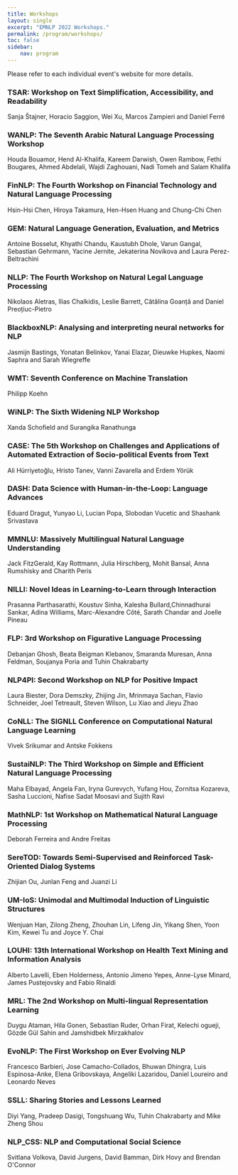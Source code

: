 ```yaml
---
title: Workshops
layout: single
excerpt: "EMNLP 2022 Workshops."
permalink: /program/workshops/
toc: false
sidebar: 
    nav: program
---
```


<!-- Note that while the main conference time zone is Pacific Daylight Time (PDT), workshop time zones vary. -->

Please refer to each individual event's website for more details.

<!-- ## June 6 -->


### TSAR: Workshop on Text Simplification, Accessibility, and Readability
Sanja Štajner, Horacio Saggion, Wei Xu, Marcos Zampieri and Daniel Ferré

### WANLP: The Seventh Arabic Natural Language Processing Workshop
Houda Bouamor, Hend Al-Khalifa, Kareem Darwish, Owen Rambow, Fethi Bougares, Ahmed Abdelali, Wajdi Zaghouani, Nadi Tomeh and Salam Khalifa

### FinNLP: The Fourth Workshop on Financial Technology and Natural Language Processing
Hsin-Hsi Chen, Hiroya Takamura, Hen-Hsen Huang and Chung-Chi Chen

### GEM: Natural Language Generation, Evaluation, and Metrics
Antoine Bosselut, Khyathi Chandu, Kaustubh Dhole, Varun Gangal, Sebastian Gehrmann, Yacine Jernite, Jekaterina Novikova and Laura Perez-Beltrachini

### NLLP: The Fourth Workshop on Natural Legal Language Processing
Nikolaos Aletras, Ilias Chalkidis, Leslie Barrett, Cătălina Goanță and Daniel Preoțiuc-Pietro

### BlackboxNLP: Analysing and interpreting neural networks for NLP
Jasmijn Bastings, Yonatan Belinkov, Yanai Elazar, Dieuwke Hupkes, Naomi Saphra and Sarah Wiegreffe

### WMT: Seventh Conference on Machine Translation
Philipp Koehn

### WiNLP: The Sixth Widening NLP Workshop
Xanda Schofield and Surangika Ranathunga

### CASE: The 5th Workshop on Challenges and Applications of Automated Extraction of Socio-political Events from Text
Ali Hürriyetoğlu, Hristo Tanev, Vanni Zavarella and Erdem Yörük

### DASH: Data Science with Human-in-the-Loop: Language Advances
Eduard Dragut, Yunyao Li, Lucian Popa, Slobodan Vucetic and Shashank Srivastava

### MMNLU: Massively Multilingual Natural Language Understanding
Jack FitzGerald, Kay Rottmann, Julia Hirschberg, Mohit Bansal, Anna Rumshisky and Charith Peris

### NILLI: Novel Ideas in Learning-to-Learn through Interaction
Prasanna Parthasarathi, Koustuv Sinha, Kalesha Bullard,Chinnadhurai Sankar, Adina Williams, Marc-Alexandre Côté, Sarath Chandar and Joelle Pineau

### FLP: 3rd Workshop on Figurative Language Processing
Debanjan Ghosh, Beata Beigman Klebanov, Smaranda Muresan, Anna Feldman, Soujanya Poria and Tuhin Chakrabarty

### NLP4PI: Second Workshop on NLP for Positive Impact
Laura Biester, Dora Demszky, Zhijing Jin, Mrinmaya Sachan, Flavio Schneider, Joel Tetreault, Steven Wilson, Lu Xiao and Jieyu Zhao

### CoNLL: The SIGNLL Conference on Computational Natural Language Learning
Vivek Srikumar and Antske Fokkens

### SustaiNLP: The Third Workshop on Simple and Efficient Natural Language Processing
Maha Elbayad, Angela Fan, Iryna Gurevych, Yufang Hou, Zornitsa Kozareva, Sasha Luccioni, Nafise Sadat Moosavi and Sujith Ravi

### MathNLP: 1st Workshop on Mathematical Natural Language Processing
Deborah Ferreira and Andre Freitas

### SereTOD: Towards Semi-Supervised and Reinforced Task-Oriented Dialog Systems
Zhijian Ou, Junlan Feng and Juanzi Li

### UM-IoS: Unimodal and Multimodal Induction of Linguistic Structures
Wenjuan Han, Zilong Zheng, Zhouhan Lin, Lifeng Jin, Yikang Shen, Yoon Kim, Kewei Tu and Joyce Y. Chai

### LOUHI: 13th International Workshop on Health Text Mining and Information Analysis
Alberto Lavelli, Eben Holderness, Antonio Jimeno Yepes, Anne-Lyse Minard, James Pustejovsky and Fabio Rinaldi

### MRL: The 2nd Workshop on Multi-lingual Representation Learning
Duygu Ataman, Hila Gonen, Sebastian Ruder, Orhan Firat, Kelechi ogueji, Gözde Gül Sahin and Jamshidbek Mirzakhalov

### EvoNLP: The First Workshop on Ever Evolving NLP
Francesco Barbieri, Jose Camacho-Collados, Bhuwan Dhingra, Luis Espinosa-Anke, Elena Gribovskaya, Angeliki Lazaridou, Daniel Loureiro and Leonardo Neves

### SSLL: Sharing Stories and Lessons Learned
Diyi Yang, Pradeep Dasigi, Tongshuang Wu, Tuhin Chakrabarty and Mike Zheng Shou

### NLP_CSS: NLP and Computational Social Science
Svitlana Volkova, David Jurgens, David Bamman, Dirk Hovy and Brendan O'Connor

<!-- ### W1: The 2nd Workshop on NLP for Medical Conversations
See [event website](https://sites.google.com/view/nlp4mc2021/home).

*Organizers: Chaitanya Shivade, Rashmi Gangadharaiah, Spandana Gella, Sandeep Konam, Shaoqing Yuan, Yi Zhang and Parminder Bhatia*

### W2: Workshop on Multimodal Artificial Intelligence
See [event website](http://multicomp.cs.cmu.edu/naacl2021multimodalworkshop/).

*Organizers: AmirAli Bagher Zadeh, Louis-Philippe Morency, Paul Pu Liang, Ruslan Salakhutdinov, Soujanya Poria, Erik Cambria, Candace Ross and Kelly Shi*

### W3: Third Workshop on NLP for Internet Freedom (NLP4IF): Censorship, Disinformation, and Propaganda
See [event website](http://www.netcopia.net/nlp4if/).

*Organizers: Anna Feldman, Giovanni Luca Ciampaglia, Giovanni Da San Martino, Chris Leberknight and Preslav Nakov*

## June 10

### W4: Visually Grounded Interaction and Language (ViGIL)
See [event website](https://vigilworkshop.github.io/).

*Organizers: Alane Suhr, Abhishek Das, Catalina Cangea, Dor Arad, Erik Wijmans, Florian Strub, Jacob Krantz, Jiayuan Mao and Stefan Lee*

### W5: Second Workshop on Scholarly Document Processing (SDP 2021)
See [event website](https://sdproc.org/).

*Organizers: Iz Beltagy, Arman Cohan, Guy Feigenblat, Dayne Freitag, Tirthankar Ghosal, Keith Hall, Drahomira Herrmannova, Petr Knoth, Kyle Lo, Philipp Mayr, Robert Patton, Michal Shmueli-Scheuer, Anita de Waard, Kuansan Wang and Lucy Lu Wang*

### W6: Second Workshop on Automatic Simultaneous Translation
See [event website](https://autosimtrans.github.io/).

*Organizers: Hua Wu, Colin Cherry, Liang Huang, Zhongjun He, Qun Liu and Maha Elbayad*

### W7: Deep Learning Inside Out (DeeLIO): The 2nd Workshop on Knowledge Extraction and Integration for Deep Learning Architectures
See [event website](https://sites.google.com/view/deelio-ws/).

*Organizers: Eneko Agirre, Marianna Apidianaki and Ivan Vulić*

### W8: #SMM4H 2021: 6th Social Media Mining for Health Research and Applications Worskhop and Shared Tasks
See [event website](https://healthlanguageprocessing.org/smm4h/2021/).

*Organizers: Graciela Gonzalez-Hernandez, Arjun Magge, Davy Weissenbacher, Ari Klein, Karen O'Connor, Martin Krallinger, Elena Tutubalina and Juan Banda*

### W9: Ninth International Workshop on Natural Language Processing for Social Media (SocialNLP 2021)
See [event website](https://sites.google.com/site/socialnlp2021/).

*Organizers: Lun-Wei Ku and Cheng-Te Li*

### W10: TrustNLP: First Workshop on Trustworthy Natural Language Processing
See [event website](https://trustnlpworkshop.github.io/).

*Organizers: Yada Pruksachatkun, Anil Ramakrishna, Satyapriya Krishna, Kai-Wei Chang, Jwala Dhamala, Tanaya Guha and Xiang Ren*

### W11: The 3rd Workshop on Research in Computational Typology and Multilingual NLP (SIGTYP)
See [event website](https://sigtyp.github.io/ws2021.html).

*Organizers: Ryan Cotterell, Ekaterina Vylomova, Elizabeth Salesky, Sabrina J. Mielke, Ritesh Kumar, Harald Hammarström, Anna Korhonen, Roi Reichart, Ivan Vulić, Gabriella Lapesa and Edoardo Maria Ponti*

### W12: Workshop on Cognitive Modeling and Computational Linguistics (CMCL)
See [event website](https://cmclorg.github.io/).

*Organizers: Emmanuele Chersoni, Nora Hollenstein, Cassandra L. Jacobs, Yohei Oseki, Laurent Prévot and Enrico Santus*

## June 10 & June 11

### W13: Teaching NLP
See [event website](https://sites.google.com/view/teaching-nlp-workshop/).

*Organizers: David Jurgens, varada kolhatkar, Lucy Li, Margot Mieskes and Ted Pedersen*

## June 11

### W14: 2nd Workshop on Advances in Language and Vision Research (ALVR 2021)
See [event website](https://alvr-workshop.github.io/).

*Organizers: Xin Wang, Ronghang Hu, Daniel Fried, Tsu-Jui Fu, Marcus Rohrbach and Dor Arad*

### W15: TextGraphs-15: Graph-based Methods for Natural Language Processing
See [event website](https://sites.google.com/view/textgraphs2021).

*Organizers: Alexander Panchenko, Fragkiskos Malliaros, Varvara Logacheva, Abhik Jana, Dmitry Ustalov and Peter Jansen*

### W16: Data Science with Human-in-the-Loop: Language Advances
See [event website](https://sites.google.com/view/dash-la2021).

*Organizers: Eduard Dragut, Yunyao Li, Lucian Popa and Slobodan Vucetic*

### W17: BioNLP 2021
See [event website](https://aclweb.org/aclwiki/BioNLP_Workshop).

*Organizers: Dina Demner-Fushman, Kevin Cohen, Sophia Ananiadou and Jun'ichi Tsujii*

### W18: Seventh Workshop on Computational Linguistics and Clinical Psychology (CLPsych)
See [event website](http://clpsych.org).

*Organizers: Nazli Goharian, Philip Resnik, Molly Ireland, Kate Niederhoffer, Rebecca Resnik and Andrew Yates*

### W19: The Third Workshop on Narrative Understanding
See [event website](https://sites.google.com/view/wnu2021).

*Organizers: Nader Akoury, Faeze Brahman, Snigdha Chaturvedi, Elizabeth Clark, Mohit Iyyer and Lara Martin*

### W20: The Third Workshop on Privacy in NLP
See [event website](https://sites.google.com/view/privatenlp).

*Organizers: Oluwaseyi Feyisetan, Sepideh Ghanavati, Shervin Malmasi and Patricia Thaine*

### W21: The First Workshop on NLP for Indigenous Languages of the Americas (AmericasNLP)
See [event website](http://turing.iimas.unam.mx/americasnlp/).

*Organizers: Katharina Kann, Manuel Mager, Ivan Vladimir Meza Ruiz, Graham Neubig, Arturo Oncevay, Alexis Palmer and Annette Rios*

### W22: Fifth Workshop on Computational Approaches to Linguistic Code Switching
See [event website](https://code-switching.github.io/2021).

*Organizers: Thamar Solorio, Mona Diab, Alan W Black, Sunayana Sitaram, Emre Yilmaz and Victor Soto* -->
